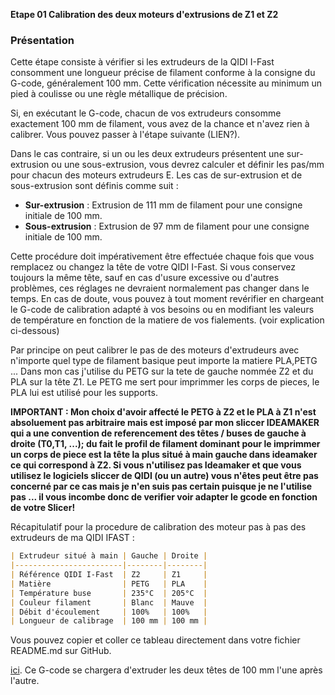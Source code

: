 **Etape 01 Calibration des deux moteurs d'extrusions de Z1 et Z2**

### Présentation

Cette étape consiste à vérifier si les extrudeurs de la QIDI I-Fast consomment une longueur précise de filament conforme à la consigne du G-code, généralement 100 mm. Cette vérification nécessite au minimum un pied à coulisse ou une règle métallique de précision.

Si, en exécutant le G-code, chacun de vos extrudeurs consomme exactement 100 mm de filament, vous avez de la chance et n'avez rien à calibrer. Vous pouvez passer à l'étape suivante (LIEN?).

Dans le cas contraire, si un ou les deux extrudeurs présentent une sur-extrusion ou une sous-extrusion, vous devrez calculer et définir les pas/mm pour chacun des moteurs extrudeurs E. Les cas de sur-extrusion et de sous-extrusion sont définis comme suit :
- **Sur-extrusion** : Extrusion de 111 mm de filament pour une consigne initiale de 100 mm.
- **Sous-extrusion** : Extrusion de 97 mm de filament pour une consigne initiale de 100 mm.

Cette procédure doit impérativement être effectuée chaque fois que vous remplacez ou changez la tête de votre QIDI I-Fast. Si vous conservez toujours la même tête, sauf en cas d'usure excessive ou d'autres problèmes, ces réglages ne devraient normalement pas changer dans le temps. En cas de doute, vous pouvez à tout moment revérifier en chargeant le G-code de calibration adapté à vos besoins ou en modifiant les valeurs de température en fonction de la matiere de vos fialements. (voir explication ci-dessous)

Par principe on peut calibrer le pas de des moteurs d'extrudeurs avec n'importe quel type de filament basique peut importe la matiere PLA,PETG ... 
Dans mon cas j'utilise du PETG sur la tete de gauche nommée Z2 et du PLA sur la tête Z1. Le PETG me sert pour imprimmer les corps de pieces, le PLA lui est utilisé pour les supports. 

**IMPORTANT : Mon choix d'avoir affecté le PETG à Z2 et le PLA à Z1 n'est absoluement pas arbitraire mais est imposé par mon sliccer IDEAMAKER qui a une convention de referencement  des têtes / buses de gauche à droite (T0,T1, ...); du fait le profil de filament dominant pour le imprimmer un corps de piece est la tête la plus situé à main gauche dans ideamaker ce qui correspond à Z2. Si vous n'utilisez pas Ideamaker et que vous utilisez le logiciels sliccer de QIDI (ou un autre) vous n'êtes peut être pas concerné par ce cas mais je n'en suis pas certain puisque je ne l'utilise pas ... il vous incombe donc de verifier voir adapter le gcode en fonction de votre Slicer!** 

Récapitulatif pour la procedure de calibration des moteur pas à pas des extrudeurs de ma QIDI IFAST :

```markdown
| Extrudeur situé à main | Gauche | Droite |
|------------------------|--------|--------|
| Référence QIDI I-Fast  | Z2     | Z1     |
| Matière                | PETG   | PLA    |
| Température buse       | 235°C  | 205°C  |
| Couleur filament       | Blanc  | Mauve  |
| Débit d'écoulement     | 100%   | 100%   |
| Longueur de calibrage  | 100 mm | 100 mm |
```

Vous pouvez copier et coller ce tableau directement dans votre fichier README.md sur GitHub.



[ici](https://github.com/sudtek/IMPRIMANTES_3D/blob/main/QIDI/IFAST/CALIBRATION/Etape%2001/23_08_2024%20Calibrage%202%20extruders%20100mm%20T1_G_Z2_PETG_235%20%26%20T0_D_Z1_PLA_205%20OK.gcode). Ce G-code se chargera d'extruder les deux têtes de 100 mm l'une après l'autre.
